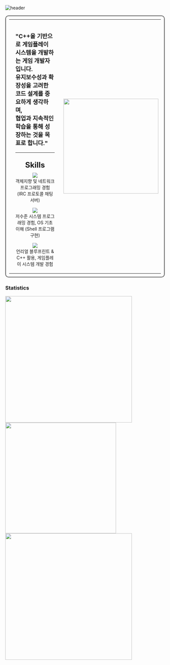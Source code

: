 ![header](https://capsule-render.vercel.app/api?type=waving&height=300&text=RoadToGOTY%20&desc=Jong%20Geun%20Oh&color=auto)

<table width="100%" style="border: 2px solid #555; border-radius: 10px; padding: 10px; border-collapse: collapse;">
    <tr>
        <!-- 왼쪽 (위 60% + 아래 40%) -->
        <td width="60%" style="padding: 20px; vertical-align: top;">
            <!-- 위쪽 (60%): 자기소개 -->
            <div style="height: 60%;">
                <p style="font-size: 18px; font-weight: bold;">
                    "C++을 기반으로 게임플레이 시스템을 개발하는 게임 개발자입니다.<br>
                    유지보수성과 확장성을 고려한 코드 설계를 중요하게 생각하며,<br>
                    협업과 지속적인 학습을 통해 성장하는 것을 목표로 합니다."
                </p>
            </div>
            <hr>
            <!-- 아래쪽 (40%): Skills -->
            <div style="height: 40%; text-align: center;">
                <p style="font-size: 24px; font-weight: bold; margin-bottom: 10px;">Skills</p>
                <div style="display: flex; flex-direction: column; align-items: center;">
                    <div style="text-align: center; margin-bottom: 15px;">
                        <img src="https://img.shields.io/badge/C++-00599C?style=flat-square&logo=cplusplus&logoColor=white"/>
                        <br>
                        <span style="font-size: 14px;">객체지향 및 네트워크 프로그래밍 경험 (IRC 프로토콜 채팅 서버)</span>
                    </div>
                    <div style="text-align: center; margin-bottom: 15px;">
                        <img src="https://img.shields.io/badge/C-A8B9CC?style=flat-square&logo=c&logoColor=white"/>
                        <br>
                        <span style="font-size: 14px;">저수준 시스템 프로그래밍 경험, OS 기초 이해 (Shell 프로그램 구현)</span>
                    </div>
                    <div style="text-align: center;">
                        <img src="https://img.shields.io/badge/Unreal5-0E1128?style=flat-square&logo=unrealengine&logoColor=white"/>
                        <br>
                        <span style="font-size: 14px;">언리얼 블루프린트 & C++ 활용, 게임플레이 시스템 개발 경험</span>
                    </div>
                </div>
            </div>
        </td>
        <!-- 오른쪽 (40%): 자격증 이미지 -->
        <td width="40%" align="center">
            <img src="https://github.com/user-attachments/assets/cc3d8038-97c4-4e67-921d-6d19754fecae" width="300"/>
        </td>
    </tr>
</table>


### Statistics
<div>    
    <a href="https://github.com/anuraghazra/github-readme-stats">
        <img src="https://github-readme-stats.vercel.app/api?username=johnnyoh555&show_icons=true&theme=radical" width="400"/>
    </a>
    <a href="https://solved.ac/johnny55">
        <img src="http://mazassumnida.wtf/api/v2/generate_badge?boj=johnny55" width="350"/>
    </a>
</div>
<a href="https://github.com/anuraghazra/github-readme-stats">
    <img src="https://github-readme-stats.vercel.app/api/top-langs/?username=johnnyoh555&layout=compact" width="400"/>
</a>

